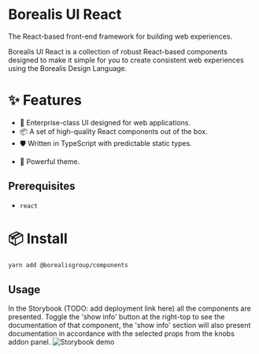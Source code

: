 # Borealis UI React

The React-based front-end framework for building web experiences.

Borealis UI React is a collection of robust React-based components
designed to make it simple for you to create consistent web experiences
using the Borealis Design Language.

# ✨ Features

- 🌈 Enterprise-class UI designed for web applications.
- 📦 A set of high-quality React components out of the box.
- 🛡 Written in TypeScript with predictable static types.
<!--- ⚙️ Whole package of design resources and development tools.-->
<!--🌍 Internationalization support for dozens of languages.-->
- 🎨 Powerful theme.

## Prerequisites

- `react`

# 📦 Install

```bash
yarn add @borealisgroup/components
```

## Usage

In the Storybook (TODO: add deployment link here) all the components are presented. Toggle the 'show info' button at the right-top to see the documentation of that component, the 'show info' section will also present documentation in accordance with the selected props from the knobs addon panel.
![Storybook demo](storybook-demo.gif "Storybook demo")

